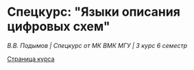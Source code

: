 # Спецкурс: "Языки описания цифровых схем"
*В.В. Подымов | Спецкурс от МК ВМК МГУ | 3 курс 6 семестр*

[Страница курса](https://mk.cs.msu.ru/index.php/Языки_описания_схем "Языки описания цифровых схем")
